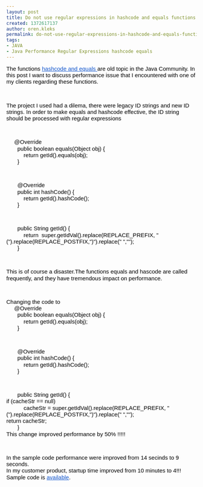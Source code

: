 ```yaml
---
layout: post
title: Do not use regular expressions in hashcode and equals functions
created: 1372617137
author: oren.kleks
permalink: do-not-use-regular-expressions-in-hashcode-and-equals-functions
tags:
- JAVA
- Java Performance Regular Expressions hashcode equals
---
```

<p dir="ltr" style="line-height:1.15;margin-top:0pt;margin-bottom:0pt;"><span id="docs-internal-guid-6d266f09-9656-2386-eb42-b301854d3b36"><span style="font-size: 15px; font-family: Arial; color: rgb(0, 0, 0); background-color: transparent; vertical-align: baseline; white-space: pre-wrap;"><span style="background-color: transparent; vertical-align: baseline;">The functions </span><a href="http://stackoverflow.com/questions/27581/overriding-equals-and-hashcode-in-java" style="font-family: Arial, Verdana, sans-serif; font-size: 12px; line-height: 13px; text-decoration: none;"><span style="font-size: 15px; font-family: Arial; color: rgb(17, 85, 204); background-color: transparent; text-decoration: underline; vertical-align: baseline;">hashcode and equals </span></a><span style="background-color: transparent; vertical-align: baseline;">are old topic in the Java Community. </span>In this post I want to discuss performance issue that I encountered with one of my clients regarding these functions. </span></span></p>
<p>&nbsp;</p>
<p dir="ltr" style="line-height:1.15;margin-top:0pt;margin-bottom:0pt;"><span id="docs-internal-guid-6d266f09-9656-2386-eb42-b301854d3b36"><span style="font-size: 15px; font-family: Arial; color: rgb(0, 0, 0); background-color: transparent; vertical-align: baseline; white-space: pre-wrap;">The project I used had a dilema, there were legacy ID strings and new ID strings. In order to make equals and hashcode effective, the ID string should be processed with regular expressions</span></span></p>
<p>&nbsp;</p>
<p dir="ltr" style="line-height:1.15;margin-top:0pt;margin-bottom:0pt;"><sub><span id="docs-internal-guid-6d266f09-9656-2386-eb42-b301854d3b36"><span style="font-size: 15px; font-family: Arial; color: rgb(0, 0, 0); background-color: transparent; vertical-align: baseline; white-space: pre-wrap;">&nbsp;&nbsp;&nbsp;&nbsp;&nbsp;@Override</span></span></sub></p>
<p dir="ltr" style="line-height:1.15;margin-top:0pt;margin-bottom:0pt;"><sub><span id="docs-internal-guid-6d266f09-9656-2386-eb42-b301854d3b36"><span style="font-size: 15px; font-family: Arial; color: rgb(0, 0, 0); background-color: transparent; vertical-align: baseline; white-space: pre-wrap;">&nbsp;&nbsp;&nbsp;&nbsp;&nbsp;&nbsp;&nbsp;public boolean equals(Object obj) {</span></span></sub></p>
<p dir="ltr" style="line-height:1.15;margin-top:0pt;margin-bottom:0pt;"><sub><span id="docs-internal-guid-6d266f09-9656-2386-eb42-b301854d3b36"><span style="font-size: 15px; font-family: Arial; color: rgb(0, 0, 0); background-color: transparent; vertical-align: baseline; white-space: pre-wrap;">&nbsp;&nbsp;&nbsp;&nbsp;&nbsp;&nbsp;&nbsp;&nbsp;&nbsp;&nbsp;&nbsp;return getId().equals(obj);</span></span></sub></p>
<p dir="ltr" style="line-height:1.15;margin-top:0pt;margin-bottom:0pt;"><sub><span id="docs-internal-guid-6d266f09-9656-2386-eb42-b301854d3b36"><span style="font-size: 15px; font-family: Arial; color: rgb(0, 0, 0); background-color: transparent; vertical-align: baseline; white-space: pre-wrap;">&nbsp;&nbsp;&nbsp;&nbsp;&nbsp;&nbsp;&nbsp;}</span></span></sub></p>
<p>&nbsp;</p>
<p dir="ltr" style="line-height:1.15;margin-top:0pt;margin-bottom:0pt;"><sub><span id="docs-internal-guid-6d266f09-9656-2386-eb42-b301854d3b36"><span style="font-size: 15px; font-family: Arial; color: rgb(0, 0, 0); background-color: transparent; vertical-align: baseline; white-space: pre-wrap;">&nbsp;&nbsp;&nbsp;&nbsp;&nbsp;&nbsp;&nbsp;@Override</span></span></sub></p>
<p dir="ltr" style="line-height:1.15;margin-top:0pt;margin-bottom:0pt;"><sub><span id="docs-internal-guid-6d266f09-9656-2386-eb42-b301854d3b36"><span style="font-size: 15px; font-family: Arial; color: rgb(0, 0, 0); background-color: transparent; vertical-align: baseline; white-space: pre-wrap;">&nbsp;&nbsp;&nbsp;&nbsp;&nbsp;&nbsp;&nbsp;public int hashCode() {</span></span></sub></p>
<p dir="ltr" style="line-height:1.15;margin-top:0pt;margin-bottom:0pt;"><sub><span id="docs-internal-guid-6d266f09-9656-2386-eb42-b301854d3b36"><span style="font-size: 15px; font-family: Arial; color: rgb(0, 0, 0); background-color: transparent; vertical-align: baseline; white-space: pre-wrap;">&nbsp;&nbsp;&nbsp;&nbsp;&nbsp;&nbsp;&nbsp;&nbsp;&nbsp;&nbsp;&nbsp;return getId().hashCode();</span></span></sub></p>
<p dir="ltr" style="line-height:1.15;margin-top:0pt;margin-bottom:0pt;"><sub><span id="docs-internal-guid-6d266f09-9656-2386-eb42-b301854d3b36"><span style="font-size: 15px; font-family: Arial; color: rgb(0, 0, 0); background-color: transparent; vertical-align: baseline; white-space: pre-wrap;">&nbsp;&nbsp;&nbsp;&nbsp;&nbsp;&nbsp;&nbsp;}</span></span></sub></p>
<p>&nbsp;</p>
<p dir="ltr" style="line-height:1.15;margin-top:0pt;margin-bottom:0pt;"><sub><span id="docs-internal-guid-6d266f09-9656-2386-eb42-b301854d3b36"><span style="font-size: 15px; font-family: Arial; color: rgb(0, 0, 0); background-color: transparent; vertical-align: baseline; white-space: pre-wrap;">&nbsp;&nbsp;&nbsp;&nbsp;&nbsp;&nbsp;&nbsp;public String getId() {</span></span></sub></p>
<p dir="ltr" style="line-height:1.15;margin-top:0pt;margin-bottom:0pt;"><sub><span id="docs-internal-guid-6d266f09-9656-2386-eb42-b301854d3b36"><span style="font-size: 15px; font-family: Arial; color: rgb(0, 0, 0); background-color: transparent; vertical-align: baseline; white-space: pre-wrap;">&nbsp;&nbsp;&nbsp;&nbsp;&nbsp;&nbsp;&nbsp;&nbsp;&nbsp;&nbsp;&nbsp;return &nbsp;super.getIdVal().replace(REPLACE_PREFIX, &quot;(&quot;).replace(REPLACE_POSTFIX,&quot;)&quot;).replace(&quot; &quot;,&quot;&quot;);</span></span></sub></p>
<p dir="ltr" style="line-height:1.15;margin-top:0pt;margin-bottom:0pt;"><sub><span id="docs-internal-guid-6d266f09-9656-2386-eb42-b301854d3b36"><span style="font-size: 15px; font-family: Arial; color: rgb(0, 0, 0); background-color: transparent; vertical-align: baseline; white-space: pre-wrap;">&nbsp;&nbsp;&nbsp;&nbsp;&nbsp;&nbsp;&nbsp;}</span></span></sub></p>
<p>&nbsp;</p>
<p dir="ltr" style="line-height:1.15;margin-top:0pt;margin-bottom:0pt;"><span id="docs-internal-guid-6d266f09-9656-2386-eb42-b301854d3b36"><span style="font-size: 15px; font-family: Arial; color: rgb(0, 0, 0); background-color: transparent; vertical-align: baseline; white-space: pre-wrap;">This is of course a disaster.The functions equals and hascode are called frequently, and they have tremendous impact on performance.</span></span></p>
<p>&nbsp;</p>
<p dir="ltr" style="line-height:1.15;margin-top:0pt;margin-bottom:0pt;"><span id="docs-internal-guid-6d266f09-9656-2386-eb42-b301854d3b36"><span style="font-size: 15px; font-family: Arial; color: rgb(0, 0, 0); background-color: transparent; vertical-align: baseline; white-space: pre-wrap;">Changing the code to </span></span></p>
<p dir="ltr" style="line-height:1.15;margin-top:0pt;margin-bottom:0pt;"><sub><span id="docs-internal-guid-6d266f09-9656-2386-eb42-b301854d3b36"><span style="font-size: 15px; font-family: Arial; color: rgb(0, 0, 0); background-color: transparent; vertical-align: baseline; white-space: pre-wrap;">&nbsp;&nbsp;&nbsp;&nbsp;&nbsp;@Override</span></span></sub></p>
<p dir="ltr" style="line-height:1.15;margin-top:0pt;margin-bottom:0pt;"><sub><span id="docs-internal-guid-6d266f09-9656-2386-eb42-b301854d3b36"><span style="font-size: 15px; font-family: Arial; color: rgb(0, 0, 0); background-color: transparent; vertical-align: baseline; white-space: pre-wrap;">&nbsp;&nbsp;&nbsp;&nbsp;&nbsp;&nbsp;&nbsp;public boolean equals(Object obj) {</span></span></sub></p>
<p dir="ltr" style="line-height:1.15;margin-top:0pt;margin-bottom:0pt;"><sub><span id="docs-internal-guid-6d266f09-9656-2386-eb42-b301854d3b36"><span style="font-size: 15px; font-family: Arial; color: rgb(0, 0, 0); background-color: transparent; vertical-align: baseline; white-space: pre-wrap;">&nbsp;&nbsp;&nbsp;&nbsp;&nbsp;&nbsp;&nbsp;&nbsp;&nbsp;&nbsp;&nbsp;return getId().equals(obj);</span></span></sub></p>
<p dir="ltr" style="line-height:1.15;margin-top:0pt;margin-bottom:0pt;"><sub><span id="docs-internal-guid-6d266f09-9656-2386-eb42-b301854d3b36"><span style="font-size: 15px; font-family: Arial; color: rgb(0, 0, 0); background-color: transparent; vertical-align: baseline; white-space: pre-wrap;">&nbsp;&nbsp;&nbsp;&nbsp;&nbsp;&nbsp;&nbsp;}</span></span></sub></p>
<p>&nbsp;</p>
<p dir="ltr" style="line-height:1.15;margin-top:0pt;margin-bottom:0pt;"><sub><span id="docs-internal-guid-6d266f09-9656-2386-eb42-b301854d3b36"><span style="font-size: 15px; font-family: Arial; color: rgb(0, 0, 0); background-color: transparent; vertical-align: baseline; white-space: pre-wrap;">&nbsp;&nbsp;&nbsp;&nbsp;&nbsp;&nbsp;&nbsp;@Override</span></span></sub></p>
<p dir="ltr" style="line-height:1.15;margin-top:0pt;margin-bottom:0pt;"><sub><span id="docs-internal-guid-6d266f09-9656-2386-eb42-b301854d3b36"><span style="font-size: 15px; font-family: Arial; color: rgb(0, 0, 0); background-color: transparent; vertical-align: baseline; white-space: pre-wrap;">&nbsp;&nbsp;&nbsp;&nbsp;&nbsp;&nbsp;&nbsp;public int hashCode() {</span></span></sub></p>
<p dir="ltr" style="line-height:1.15;margin-top:0pt;margin-bottom:0pt;"><sub><span id="docs-internal-guid-6d266f09-9656-2386-eb42-b301854d3b36"><span style="font-size: 15px; font-family: Arial; color: rgb(0, 0, 0); background-color: transparent; vertical-align: baseline; white-space: pre-wrap;">&nbsp;&nbsp;&nbsp;&nbsp;&nbsp;&nbsp;&nbsp;&nbsp;&nbsp;&nbsp;&nbsp;return getId().hashCode();</span></span></sub></p>
<p dir="ltr" style="line-height:1.15;margin-top:0pt;margin-bottom:0pt;"><sub><span id="docs-internal-guid-6d266f09-9656-2386-eb42-b301854d3b36"><span style="font-size: 15px; font-family: Arial; color: rgb(0, 0, 0); background-color: transparent; vertical-align: baseline; white-space: pre-wrap;">&nbsp;&nbsp;&nbsp;&nbsp;&nbsp;&nbsp;&nbsp;}</span></span></sub></p>
<p>&nbsp;</p>
<p dir="ltr" style="line-height:1.15;margin-top:0pt;margin-bottom:0pt;"><sub><span id="docs-internal-guid-6d266f09-9656-2386-eb42-b301854d3b36"><span style="font-size: 15px; font-family: Arial; color: rgb(0, 0, 0); background-color: transparent; vertical-align: baseline; white-space: pre-wrap;">&nbsp;&nbsp;&nbsp;&nbsp;&nbsp;&nbsp;&nbsp;public String getId() {</span></span></sub></p>
<p dir="ltr" style="line-height:1.15;margin-top:0pt;margin-bottom:0pt;"><sub><span id="docs-internal-guid-6d266f09-9656-2386-eb42-b301854d3b36"><span style="font-size: 15px; font-family: Arial; color: rgb(0, 0, 0); background-color: transparent; vertical-align: baseline; white-space: pre-wrap;">if (cacheStr == null)</span></span></sub></p>
<p dir="ltr" style="line-height:1.15;margin-top:0pt;margin-bottom:0pt;"><sub><span id="docs-internal-guid-6d266f09-9656-2386-eb42-b301854d3b36"><span style="font-size: 15px; font-family: Arial; color: rgb(0, 0, 0); background-color: transparent; vertical-align: baseline; white-space: pre-wrap;">&nbsp;&nbsp;&nbsp;&nbsp;&nbsp;&nbsp;&nbsp;&nbsp;&nbsp;&nbsp;&nbsp;cacheStr = super.getIdVal().replace(REPLACE_PREFIX, &quot;(&quot;).replace(REPLACE_POSTFIX,&quot;)&quot;).replace(&quot; &quot;,&quot;&quot;);</span></span></sub></p>
<p dir="ltr" style="line-height:1.15;margin-top:0pt;margin-bottom:0pt;"><sub><span id="docs-internal-guid-6d266f09-9656-2386-eb42-b301854d3b36"><span style="font-size: 15px; font-family: Arial; color: rgb(0, 0, 0); background-color: transparent; vertical-align: baseline; white-space: pre-wrap;">return cacheStr;</span></span></sub></p>
<p dir="ltr" style="line-height:1.15;margin-top:0pt;margin-bottom:0pt;"><sub><span id="docs-internal-guid-6d266f09-9656-2386-eb42-b301854d3b36"><span style="font-size: 15px; font-family: Arial; color: rgb(0, 0, 0); background-color: transparent; vertical-align: baseline; white-space: pre-wrap;">&nbsp;&nbsp;&nbsp;&nbsp;&nbsp;&nbsp;&nbsp;}</span></span></sub></p>
<p dir="ltr" style="line-height:1.15;margin-top:0pt;margin-bottom:0pt;"><span id="docs-internal-guid-6d266f09-9656-2386-eb42-b301854d3b36"><span style="font-size: 15px; font-family: Arial; color: rgb(0, 0, 0); background-color: transparent; vertical-align: baseline; white-space: pre-wrap;">This change improved performance by 50% !!!!!</span></span></p>
<p>&nbsp;</p>
<p dir="ltr" style="line-height:1.15;margin-top:0pt;margin-bottom:0pt;"><span id="docs-internal-guid-6d266f09-9656-2386-eb42-b301854d3b36"><span style="font-size: 15px; font-family: Arial; color: rgb(0, 0, 0); background-color: transparent; vertical-align: baseline; white-space: pre-wrap;">In the sample code performance were improved from 14 secinds to 9 seconds. </span></span></p>
<p dir="ltr" style="line-height:1.15;margin-top:0pt;margin-bottom:0pt;"><span id="docs-internal-guid-6d266f09-9656-2386-eb42-b301854d3b36"><span style="font-size: 15px; font-family: Arial; color: rgb(0, 0, 0); background-color: transparent; vertical-align: baseline; white-space: pre-wrap;">In my customer product, startup time improved from 10 minutes to 4!!!</span></span></p>
<p dir="ltr" style="line-height:1.15;margin-top:0pt;margin-bottom:0pt;"><span id="docs-internal-guid-6d266f09-9656-2386-eb42-b301854d3b36"><span style="font-size: 15px; font-family: Arial; color: rgb(0, 0, 0); background-color: transparent; vertical-align: baseline; white-space: pre-wrap;">Sample code is </span><a href="https://docs.google.com/file/d/0B1oMZQt3rUSNdjgzOVd1VnVuVU0/edit?usp=sharing" style="text-decoration:none;"><span style="font-size: 15px; font-family: Arial; color: rgb(17, 85, 204); background-color: transparent; text-decoration: underline; vertical-align: baseline; white-space: pre-wrap;">available</span></a><span style="font-size: 15px; font-family: Arial; color: rgb(0, 0, 0); background-color: transparent; vertical-align: baseline; white-space: pre-wrap;">.</span></span></p>
<p><br />
	&nbsp;</p>

